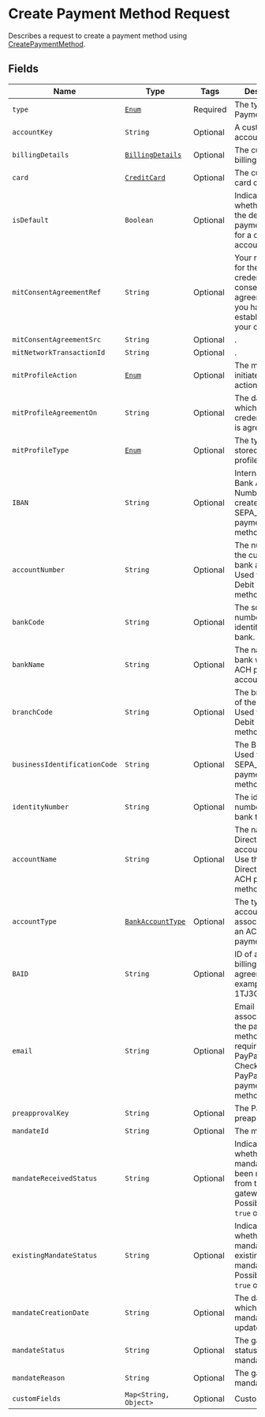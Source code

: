 
# Create Payment Method Request

Describes a request to create a payment method using [CreatePaymentMethod](/doc/payment-method-api.md#create-payment-method).

## Fields

| Name | Type | Tags | Description |
|  --- | --- | --- | --- | 
| `type` | [`Enum`](/doc/models/payment-method-type.md) | Required | The type of the PaymentMethod. | 
| `accountKey` | `String` | Optional | A customer account key. | 
| `billingDetails` | [`BillingDetails`](/doc/models/billing-details.md) | Optional | The customer's billing details. | 
| `card` | [`CreditCard`](/doc/models/credit-card.md) | Optional | The customer's card details. | 
| `isDefault` | `Boolean` | Optional | Indicates whether this is the default payment method for a customer account. | 
| `mitConsentAgreementRef` | `String` | Optional | Your reference for the stored credential consent agreement that you have established with your customer. | 
| `mitConsentAgreementSrc` | `String` | Optional | . | 
| `mitNetworkTransactionId` | `String` | Optional | . | 
| `mitProfileAction` | [`Enum`](/doc/models/mit-profile-action.md) | Optional | The merchant-initiated profile action. | 
| `mitProfileAgreementOn` | `String` | Optional | The date on which the stored credential profile is agreed. | 
| `mitProfileType` | [`Enum`](/doc/models/mit-profile-type.md) | Optional | The type of stored credential profile. | 
| `IBAN` | `String` | Optional | International Bank Account Number used to create SEPA_DEBIT payment methods. | 
| `accountNumber` | `String` | Optional | The number of the customer's bank account. Used with Direct Debit payment methods. | 
| `bankCode` | `String` | Optional | The sort code or number that identifies the bank. | 
| `bankName` | `String` | Optional | The name of the bank where the ACH payment account is held. | 
| `branchCode` | `String` | Optional | The branch code of the bank. Used with Direct Debit payment methods. | 
| `businessIdentificationCode` | `String` | Optional | The BIC code. Used with SEPA_DEBIT payment methods. | 
| `identityNumber` | `String` | Optional | The identity number used for bank transfer. | 
| `accountName` | `String` | Optional | The name on the Direct Debit bank account or ACH. Use this field for Direct Debit or ACH payment methods. |
| `accountType` | [`BankAccountType`](/doc/models/bank-account-type.md) | Optional | The type of bank account associated with an ACH payment. | 
| `BAID` | `String` | Optional | ID of a PayPal billing agreement. For example, I-1TJ3GAGG82Y9. | 
| `email` | `String` | Optional | Email address associated with the payment method. This is required with a PayPal Express Checkout or a PayPal Adaptive payment method. | 
| `preapprovalKey` | `String` | Optional | The PayPal preapproval key. | 
| `mandateId` | `String` | Optional | The mandate id. | 
| `mandateReceivedStatus` | `String` | Optional | Indicates whether the mandate has been received from the gateway. Possible values `true` or `false`. | 
| `existingMandateStatus` | `String` | Optional | Indicates whether the mandate is an existing mandate. Possible values `true` or `false`. | 
| `mandateCreationDate` | `String` | Optional | The date on which the mandate was updated. | 
| `mandateStatus` | `String` | Optional | The gateway status of the mandate. | 
| `mandateReason` | `String` | Optional | The gateway mandate reason. | 
| `customFields` | `Map<String, Object>` | Optional | Custom fields. | 
